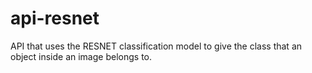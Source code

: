 # api-resnet
API that uses the RESNET classification model to give the class that an object inside an image belongs to.

